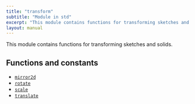 ```yaml
---
title: "transform"
subtitle: "Module in std"
excerpt: "This module contains functions for transforming sketches and solids. "
layout: manual
---
```


This module contains functions for transforming sketches and solids. 




## Functions and constants

* [`mirror2d`](/docs/kcl-std/functions/std-transform-mirror2d)
* [`rotate`](/docs/kcl-std/rotate)
* [`scale`](/docs/kcl-std/scale)
* [`translate`](/docs/kcl-std/translate)

